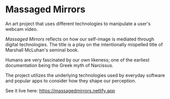 # Massaged Mirrors
An art project that uses different technologies to manipulate a user's webcam video.

_Massaged Mirrors_ reflects on how our self-image is mediated through digital technologies. The title is a play on the intentionally mispelled title of Marshall McLuhan's seminal book.

Humans are very fascinated by our own likeness; one of the earliest documentation being the Greek myth of Narcissus.

The project utilizes the underlying technologies used by everyday software and popular apps to consider how they shape our perception.

See it live here: [https://massagedmirrors.netlify.app
](https://massagedmirrors.netlify.app/)
